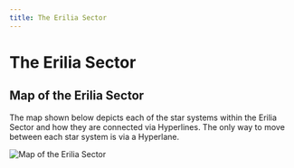 ```yaml
---
title: The Erilia Sector
---
```


# The Erilia Sector


## Map of the Erilia Sector

The map shown below depicts each of the star systems within the Erilia Sector and how they are connected via Hyperlines. The only way to move between each star system is via a Hyperlane.

![Map of the Erilia Sector](/dark-cosmos/image/erilia-sector-map.png)